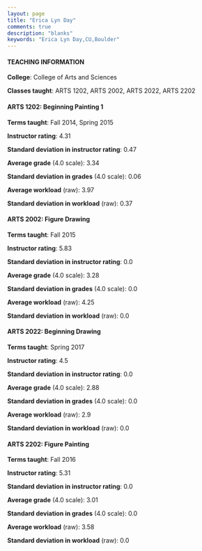 ```yaml
---
layout: page
title: "Erica Lyn Day" 
comments: true
description: "blanks"
keywords: "Erica Lyn Day,CU,Boulder"
---
```

<head>
<script src="https://ajax.googleapis.com/ajax/libs/jquery/2.1.3/jquery.min.js"></script>
<script src="https://dl.dropboxusercontent.com/s/pc42nxpaw1ea4o9/highcharts.js?dl=0"></script>
<!-- <script src="../assets/js/highcharts.js"></script> -->
<style type="text/css">@font-face {
	font-family: "Bebas Neue";
	src: url(https://www.filehosting.org/file/details/544349/BebasNeue Regular.otf) format("opentype");
	}
	h1.Bebas { 
		font-family: "Bebas Neue", Verdana, Tahoma;
	}
</style>
</head>
	   
#### TEACHING INFORMATION

**College**: College of Arts and Sciences

**Classes taught**: ARTS 1202, ARTS 2002, ARTS 2022, ARTS 2202

#### ARTS 1202: Beginning Painting 1

**Terms taught**: Fall 2014, Spring 2015

**Instructor rating**: 4.31

**Standard deviation in instructor rating**: 0.47

**Average grade** (4.0 scale): 3.34

**Standard deviation in grades** (4.0 scale): 0.06

**Average workload** (raw): 3.97

**Standard deviation in workload** (raw): 0.37

#### ARTS 2002: Figure Drawing

**Terms taught**: Fall 2015

**Instructor rating**: 5.83

**Standard deviation in instructor rating**: 0.0

**Average grade** (4.0 scale): 3.28

**Standard deviation in grades** (4.0 scale): 0.0

**Average workload** (raw): 4.25

**Standard deviation in workload** (raw): 0.0

#### ARTS 2022: Beginning Drawing

**Terms taught**: Spring 2017

**Instructor rating**: 4.5

**Standard deviation in instructor rating**: 0.0

**Average grade** (4.0 scale): 2.88

**Standard deviation in grades** (4.0 scale): 0.0

**Average workload** (raw): 2.9

**Standard deviation in workload** (raw): 0.0

#### ARTS 2202: Figure Painting

**Terms taught**: Fall 2016

**Instructor rating**: 5.31

**Standard deviation in instructor rating**: 0.0

**Average grade** (4.0 scale): 3.01

**Standard deviation in grades** (4.0 scale): 0.0

**Average workload** (raw): 3.58

**Standard deviation in workload** (raw): 0.0

